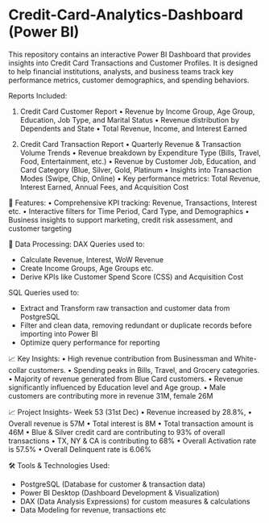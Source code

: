 # Credit-Card-Analytics-Dashboard (Power BI)
This repository contains an interactive Power BI Dashboard that provides insights into Credit Card Transactions and Customer Profiles.
It is designed to help financial institutions, analysts, and business teams track key performance metrics, customer demographics, and spending behaviors.

Reports Included:
1. Credit Card Customer Report 
• Revenue by Income Group, Age Group, Education, Job Type, and Marital Status
• Revenue distribution by Dependents and State
• Total Revenue, Income, and Interest Earned

2. Credit Card Transaction Report 
• Quarterly Revenue & Transaction Volume Trends
• Revenue breakdown by Expenditure Type (Bills, Travel, Food, Entertainment, etc.)
• Revenue by Customer Job, Education, and Card Category (Blue, Silver, Gold, Platinum
• Insights into Transaction Modes (Swipe, Chip, Online)
• Key performance metrics: Total Revenue, Interest Earned, Annual Fees, and Acquisition Cost

🚀 Features:
• Comprehensive KPI tracking: Revenue, Transactions, Interest etc.
• Interactive filters for Time Period, Card Type, and Demographics
• Business insights to support marketing, credit risk assessment, and customer targeting

🔹 Data Processing:
DAX Queries used to:
- Calculate Revenue, Interest, WoW Revenue
- Create Income Groups, Age Groups etc.
- Derive KPIs like Customer Spend Score (CSS) and Acquisition Cost

SQL Queries used to:
- Extract and Transform raw transaction and customer data from PostgreSQL
- Filter and clean data, removing redundant or duplicate records before importing into Power BI
- Optimize query performance for reporting

📈 Key Insights:
• High revenue contribution from Businessman and White-collar customers.
• Spending peaks in Bills, Travel, and Grocery categories.
• Majority of revenue generated from Blue Card customers.
• Revenue significantly influenced by Education level and Age group.
• Male customers are contributing more in revenue 31M, female 26M

📈 Project Insights- Week 53 (31st Dec)
• Revenue increased by 28.8%,
• Overall revenue is 57M
• Total interest is 8M
• Total transaction amount is 46M
• Blue & Silver credit card are contributing to 93% of overall transactions
• TX, NY & CA is contributing to 68%
• Overall Activation rate is 57.5%
• Overall Delinquent rate is 6.06%

🛠️ Tools & Technologies Used:
- PostgreSQL (Database for customer & transaction data)
- Power BI Desktop (Dashboard Development & Visualization)
- DAX (Data Analysis Expressions) for custom measures & calculations
- Data Modeling for revenue, transactions etc
